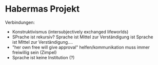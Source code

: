 # Habermas Projekt

<!--TODO: Verbindungen zu anderen Autoren  -->
<!-- TODO: Zusammenfassung  -->
<!-- TODO: Verbindungen zu anderen Autoren -->

Verbindungen:
- Konstruktivismus (intersubjectively exchanged lifeworlds)
- SPrache ist rekursiv? Sprache ist Mittel zur Verständigung ist Sprache ist MIttel zur Verständigung....
- "her own free will give approval" helfen/kommunikation muss immer freiwillig sein (Zimpel)
- Sprache ist keine Institution (?)
